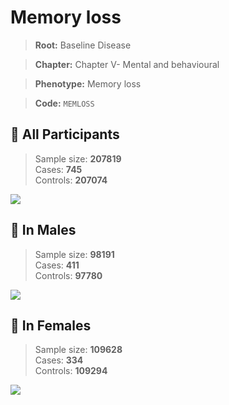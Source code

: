 # Memory loss

> **Root:** Baseline Disease  

> **Chapter:** Chapter V- Mental and behavioural  

> **Phenotype:** Memory loss  

> **Code:** `MEMLOSS`

## 🧪 All Participants  
> Sample size: **207819**  
> Cases: **745**  
> Controls: **207074**
<img src="/Disease/Figures/ALL/Incidence/MEMLOSS.png"/>
<CsvTable src="/public/Disease/Data/ALL/Incidence/COX_MEMLOSS.csv" label="🔍 View full results" />

## 👨 In Males  
> Sample size: **98191**  
> Cases: **411**  
> Controls: **97780**
<img src="/Disease/Figures/Male/Incidence/MEMLOSS.png"/>
<CsvTable src="/public/Disease/Data/Male/Incidence/COX_MEMLOSS.csv" label="🔍 View full results" />

## 👩 In Females  
> Sample size: **109628**  
> Cases: **334**  
> Controls: **109294**
<img src="/Disease/Figures/Female/Incidence/MEMLOSS.png"/>
<CsvTable src="/public/Disease/Data/Female/Incidence/COX_MEMLOSS.csv" label="🔍 View full results" />
